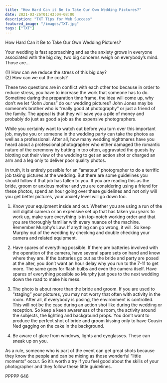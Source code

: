 ```yaml
---
title: "How Hard Can it Be to Take Our Own Wedding Pictures?"
date: 2021-03-26T01:43:04-08:00
description: "TXT Tips for Web Success"
featured_image: "/images/TXT.jpg"
tags: ["TXT"]
---
```


How Hard Can it Be to Take Our Own Wedding Pictures?

Your wedding is fast approaching and as the anxiety grows in everyone associated with the big day, two big concerns weigh on everybody’s mind.  Those are…

(1) How can we reduce the stress of this big day?  
(2) How can we cut the costs?

These two questions are in conflict with each other too because in order to reduce stress, you have to increase the work that someone has to do.  Sometime during the preparation time frame, the idea will come up, why don’t we let “John Jones” do our wedding pictures?  John Jones may be someone’s brother who is “really good at photography” or just a friend of the family.  The appeal is that they will save you a pile of money and probably do just as good a job as the expensive photographers.

While you certainly want to watch out before you turn over this important job, maybe you or someone in the wedding party can take the photos as well as a professional.  After all, how many wedding nightmares have you heard about a professional photographer who either damaged the romantic nature of the ceremony by butting in too often, aggravated the guests by blotting out their view of the wedding to get an action shot or charged an arm and a leg only to deliver poor quality photos.

In truth, it is entirely possible for an “amateur” photographer to do a terrific job taking pictures at the wedding.  But there are some guidelines you should follow if that job has fallen to you.  If you are reading this as the bride, groom or anxious mother and you are considering using a friend for these photos, spend an hour going over these guidelines and not only will you get better pictures, your anxiety level will go down too.

1.	Know your equipment inside and out.  Whether you are using a run of the mill digital camera or an expensive set up that has taken you years to work up, make sure everything is in top-notch working order and that you are thoroughly familiar with every nuance of the machine.  Remember Murphy’s Law.  If anything can go wrong, it will.  So keep Murphy out of the wedding by checking and double checking your camera and related equipment.

2.	Have spares of everything possible.  If there are batteries involved with the operation of the camera, have several spare sets on hand and know where they are.  If the batteries go out as the bride and party are posed at the alter, you don’t want an hour delay why you run to the 7-11 to get more.  The same goes for flash bulbs and even the camera itself.  Have spares of everything possible so Murphy just goes to the next wedding down the road to make his mess.

3.	The photo is about more than the bride and groom.  If you are used to “staging” your pictures, you may not worry that often with activity in the room.  After all, if everybody is posing, the environment is controlled.  This will not be the case during an action shot like during the wedding or reception.  So keep a keen awareness of the room, the activity around the subjects, the lighting and background props.  You don’t want to produce the perfect shot of bride and groom kissing only to have Cousin Ned gagging on the cake in the background.

4.	Be aware of glare from windows, lights and eyeglasses.  These can sneak up on you.

As a rule, someone who is part of the event can get great shots because they know the people and can be mixing as those wonderful “little moments” occur.  So it’s worth a try if you feel good about the skills of your photographer and they follow these little guidelines.

PPPPP 646

